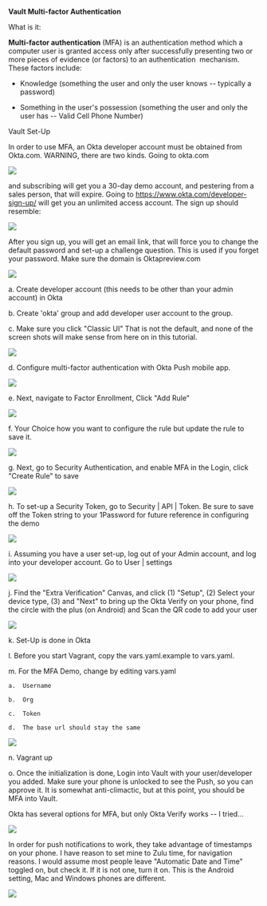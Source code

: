 **Vault Multi-factor Authentication**

What is it:

**Multi-factor authentication** (MFA) is an authentication method 
which a computer user is granted access only after successfully
presenting two or more pieces of evidence (or factors) to
an authentication  mechanism. These factors include:

-   Knowledge (something the user and only the user knows -- typically a
    password)

-   Something in the user's possession (something the user and only the
    user has -- Valid Cell Phone Number)

Vault Set-Up

In order to use MFA, an Okta developer account must be obtained from
Okta.com. WARNING, there are two kinds. Going to okta.com

![](media/image1.png)

and subscribing will get you a 30-day demo account, and pestering from a
sales person, that will expire. Going to
<https://www.okta.com/developer-sign-up/> will get you an unlimited
access account. The sign up should resemble:

![](media/image2.png)

After you sign up, you will get an email link, that will force you to
change the default password and set-up a challenge question. This is
used if you forget your password. Make sure the domain is
Oktapreview.com

![](media/image3.png)

a.  Create developer account (this needs to be other than your admin
    account) in Okta

b.  Create \'okta\' group and add developer user account to the group.

c.  Make sure you click "Classic UI" That is not the default, and none
    of the screen shots will make sense from here on in this tutorial.

![](media/image4.png)

d.  Configure multi-factor authentication with Okta Push mobile app.

![](media/image5.png)

e.  Next, navigate to Factor Enrollment, Click "Add Rule"

![](media/image6.png)

f.  Your Choice how you want to configure the rule but update the rule
    to save it.

![](media/image7.png)

g.  Next, go to Security Authentication, and enable MFA in the Login,
    click "Create Rule" to save

![](media/image8.png)

h.  To set-up a Security Token, go to Security \| API \| Token. Be sure
    to save off the Token string to your 1Password for future reference
    in configuring the demo

![](media/image9.png)

i.  Assuming you have a user set-up, log out of your Admin account, and
    log into your developer account. Go to User \| settings

![](media/image10.png)

j.  Find the "Extra Verification" Canvas, and click (1) "Setup", (2)
    Select your device type, (3) and "Next" to bring up the Okta Verify
    on your phone, find the circle with the plus (on Android) and Scan
    the QR code to add your user

![](media/image11.png)

k.  Set-Up is done in Okta

l.  Before you start Vagrant, copy the vars.yaml.example to vars.yaml.

m.  For the MFA Demo, change by editing vars.yaml

    a.  Username

    b.  Org

    c.  Token

    d.  The base url should stay the same

![](media/image12.png)

n.  Vagrant up

o.  Once the initialization is done, Login into Vault with your
    user/developer you added. Make sure your phone is unlocked to see
    the Push, so you can approve it. It is somewhat anti-climactic, but
    at this point, you should be MFA into Vault.

Okta has several options for MFA, but only Okta Verify works -- I
tried...

![](media/image13.png)

In order for push notifications to work, they take advantage of
timestamps on your phone. I have reason to set mine to Zulu time, for
navigation reasons. I would assume most people leave "Automatic Date and
Time" toggled on, but check it. If it is not one, turn it on. This is
the Android setting, Mac and Windows phones are different.

![](media/image14.png)
